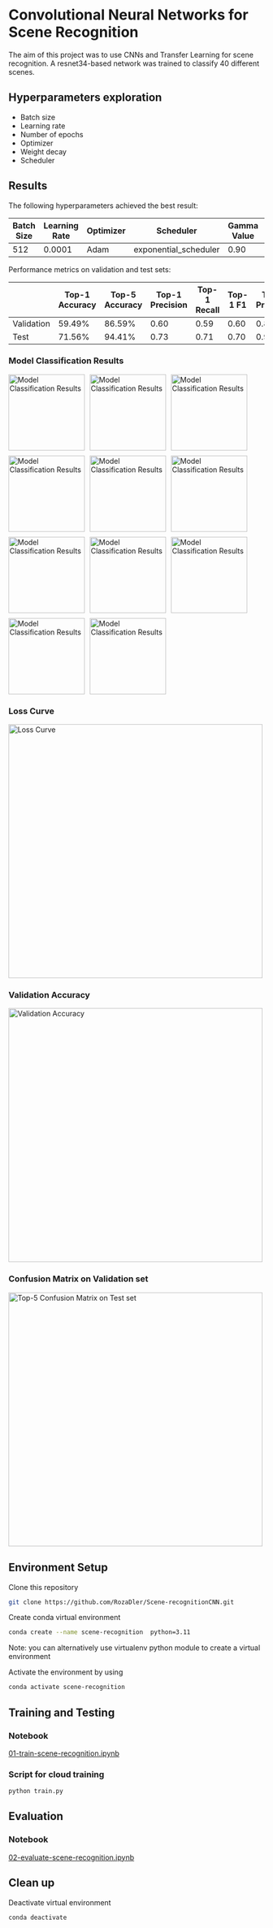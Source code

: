 # Convolutional Neural Networks for Scene Recognition

The aim of this project was to use CNNs and Transfer Learning for scene recognition. A resnet34-based network was trained to classify 40 different scenes.

## Hyperparameters exploration

- Batch size
- Learning rate
- Number of epochs
- Optimizer
- Weight decay
- Scheduler

## Results

The following hyperparameters achieved the best result:

| Batch Size | Learning Rate | Optimizer | Scheduler             | Gamma Value | Weight Decay | Epochs |
| ---------- | ------------- | --------- | --------------------- | ----------- | ------------ | ------ |
| 512        | 0.0001        | Adam      | exponential_scheduler | 0.90        | 0.0005       | 40     |

Performance metrics on validation and test sets:

|            | Top-1 Accuracy | Top-5 Accuracy | Top-1 Precision | Top-1 Recall | Top-1 F1 | Top-5 Precision | Top-5 Recall | Top-5 F1 |
| ---------- | -------------- | -------------- | --------------- | ------------ | -------- | --------------- | ------------ | -------- |
| Validation | 59.49%         | 86.59%         | 0.60            | 0.59         | 0.60     | 0.86            | 0.86         | 0.86     |
| Test       | 71.56%         | 94.41%         | 0.73            | 0.71         | 0.70     | 0.94            | 0.94         | 0.94     |

### Model Classification Results


<div style="display: flex; flex-wrap: wrap; gap: 10px;">
  <img src="./docs/1.png" alt="Model Classification Results" width="150">
  <img src="./docs/2.png" alt="Model Classification Results" width="150">
  <img src="./docs/3.png" alt="Model Classification Results" width="150">
  <img src="./docs/4.png" alt="Model Classification Results" width="150">
  <img src="./docs/5.png" alt="Model Classification Results" width="150">
  <img src="./docs/6.png" alt="Model Classification Results" width="150">
  <img src="./docs/7.png" alt="Model Classification Results" width="150">
  <img src="./docs/8.png" alt="Model Classification Results" width="150">
  <img src="./docs/9.png" alt="Model Classification Results" width="150">
  <img src="./docs/10.png" alt="Model Classification Results" width="150">
  <img src="./docs/11.png" alt="Model Classification Results" width="150">
</div>

### Loss Curve

<img src="./docs/loss_curve.png" alt="Loss Curve" width="500">

### Validation Accuracy

<img src="./docs/val_acc.png" alt="Validation Accuracy" width="500">

### Confusion Matrix on Validation set

<img src="./docs/confusion_matrix.png" alt="Top-5 Confusion Matrix on Test set" width="500">

## Environment Setup

Clone this repository

```bash
git clone https://github.com/RozaDler/Scene-recognitionCNN.git
```

Create conda virtual environment

```bash
conda create --name scene-recognition  python=3.11
```

Note: you can alternatively use virtualenv python module to create a virtual environment

Activate the environment by using

```bash
conda activate scene-recognition
```

## Training and Testing

### Notebook

[01-train-scene-recognition.ipynb](./notebooks/01-train-scene-recognition.ipynb)

### Script for cloud training

```bash
python train.py
```

## Evaluation

### Notebook

[02-evaluate-scene-recognition.ipynb](./notebooks/02-evaluate-scene-recognition.ipynb)

## Clean up

Deactivate virtual environment

```bash
conda deactivate
```
